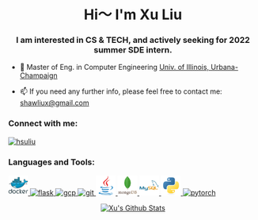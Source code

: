 <!-- ### Hi there 👋 -->

<!--
**shawliux/shawliux** is a ✨ _special_ ✨ repository because its `README.md` (this file) appears on your GitHub profile.

Here are some ideas to get you started:

- 🔭 I’m currently working on ...
- 🌱 I’m currently learning ...
- 👯 I’m looking to collaborate on ...
- 🤔 I’m looking for help with ...
- 💬 Ask me about ...
- 📫 How to reach me: ...
- 😄 Pronouns: ...
- ⚡ Fun fact: ...
-->

<h1 align="center">Hi～ I'm Xu Liu</h1>
<h3 align="center">I am interested in CS & TECH, and actively seeking for 2022 summer SDE intern.</h3>

- 🔭 Master of Eng. in Computer Engineering [Univ. of Illinois, Urbana-Champaign](https://illinois.edu/)

- 📫 If you need any further info, please feel free to contact me: shawliux@gmail.com

<h3 align="left">Connect with me:</h3>
<p align="left">
<a href="https://linkedin.com/in/hsuliu" target="blank"><img align="center" src="https://raw.githubusercontent.com/rahuldkjain/github-profile-readme-generator/master/src/images/icons/Social/linked-in-alt.svg" alt="hsuliu" height="30" width="40" /></a>
</p>

<h3 align="left">Languages and Tools:</h3>

<p align="left"> 
    <a href="https://www.docker.com/" target="_blank" rel="noreferrer"> <img src="https://raw.githubusercontent.com/devicons/devicon/master/icons/docker/docker-original-wordmark.svg" alt="docker" width="40" height="40"/> </a> 
    <a href="https://flask.palletsprojects.com/" target="_blank" rel="noreferrer"> <img src="https://www.vectorlogo.zone/logos/pocoo_flask/pocoo_flask-icon.svg" alt="flask" width="40" height="40"/> </a> 
    <a href="https://cloud.google.com" target="_blank" rel="noreferrer"> <img src="https://www.vectorlogo.zone/logos/google_cloud/google_cloud-icon.svg" alt="gcp" width="40" height="40"/> </a> 
    <a href="https://git-scm.com/" target="_blank" rel="noreferrer"> <img src="https://www.vectorlogo.zone/logos/git-scm/git-scm-icon.svg" alt="git" width="40" height="40"/> </a> 
    <a href="https://www.java.com" target="_blank" rel="noreferrer"> <img src="https://raw.githubusercontent.com/devicons/devicon/master/icons/java/java-original.svg" alt="java" width="40" height="40"/> </a> 
    <a href="https://www.mongodb.com/" target="_blank" rel="noreferrer"> 
        <img src="https://raw.githubusercontent.com/devicons/devicon/master/icons/mongodb/mongodb-original-wordmark.svg" alt="mongodb" width="40" height="40"/> </a> 
    <a href="https://www.mysql.com/" target="_blank" rel="noreferrer"> <img src="https://raw.githubusercontent.com/devicons/devicon/master/icons/mysql/mysql-original-wordmark.svg" alt="mysql" width="40" height="40"/> </a> 
    <a href="https://www.python.org" target="_blank" rel="noreferrer"> <img src="https://raw.githubusercontent.com/devicons/devicon/master/icons/python/python-original.svg" alt="python" width="40" height="40"/> </a> 
    <a href="https://pytorch.org/" target="_blank" rel="noreferrer"> <img src="https://www.vectorlogo.zone/logos/pytorch/pytorch-icon.svg" alt="pytorch" width="40" height="40"/> </a> 
</p>

<!-- [![Top Langs](https://github-readme-stats.vercel.app/api/top-langs/?username=shawliux&layout=compact)](https://github.com/anuraghazra/github-readme-stats) -->

<p align="center">
    <a href="https://github.com/shawliux">
    <img src="https://github-readme-stats.vercel.app/api?username=shawliux&theme=default" alt="Xu's Github Stats" >
    </a>    
</p>

<!-- [![Xu's GitHub stats](https://github-readme-stats.vercel.app/api?username=shawliux)](https://github.com/anuraghazra/github-readme-stats) -->

